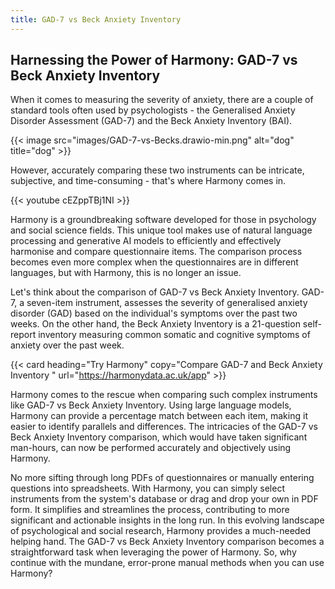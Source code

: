 ```yaml
---
title: GAD-7 vs Beck Anxiety Inventory
---
```


## Harnessing the Power of Harmony: GAD-7 vs Beck Anxiety Inventory

When it comes to measuring the severity of anxiety, there are a couple of standard tools often used by psychologists - the Generalised Anxiety Disorder Assessment (GAD-7) and the Beck Anxiety Inventory (BAI).

{{< image src="images/GAD-7-vs-Becks.drawio-min.png" alt="dog" title="dog" >}}

However, accurately comparing these two instruments can be intricate, subjective, and time-consuming - that's where Harmony comes in.

{{< youtube cEZppTBj1NI >}}

Harmony is a groundbreaking software developed for those in psychology and social science fields. This unique tool makes use of natural language processing and generative AI models to efficiently and effectively harmonise and compare questionnaire items. The comparison process becomes even more complex when the questionnaires are in different languages, but with Harmony, this is no longer an issue.

Let's think about the comparison of GAD-7 vs Beck Anxiety Inventory. GAD-7, a seven-item instrument, assesses the severity of generalised anxiety disorder (GAD) based on the individual's symptoms over the past two weeks. On the other hand, the Beck Anxiety Inventory is a 21-question self-report inventory measuring common somatic and cognitive symptoms of anxiety over the past week.

{{< card heading="Try Harmony" copy="Compare GAD-7 and Beck Anxiety Inventory " url="https://harmonydata.ac.uk/app" >}}

Harmony comes to the rescue when comparing such complex instruments like GAD-7 vs Beck Anxiety Inventory. Using large language models, Harmony can provide a percentage match between each item, making it easier to identify parallels and differences. The intricacies of the GAD-7 vs Beck Anxiety Inventory comparison, which would have taken significant man-hours, can now be performed accurately and objectively using Harmony.

No more sifting through long PDFs of questionnaires or manually entering questions into spreadsheets. With Harmony, you can simply select instruments from the system's database or drag and drop your own in PDF form. It simplifies and streamlines the process, contributing to more significant and actionable insights in the long run. In this evolving landscape of psychological and social research, Harmony provides a much-needed helping hand. The GAD-7 vs Beck Anxiety Inventory comparison becomes a straightforward task when leveraging the power of Harmony. So, why continue with the mundane, error-prone manual methods when you can use Harmony?
